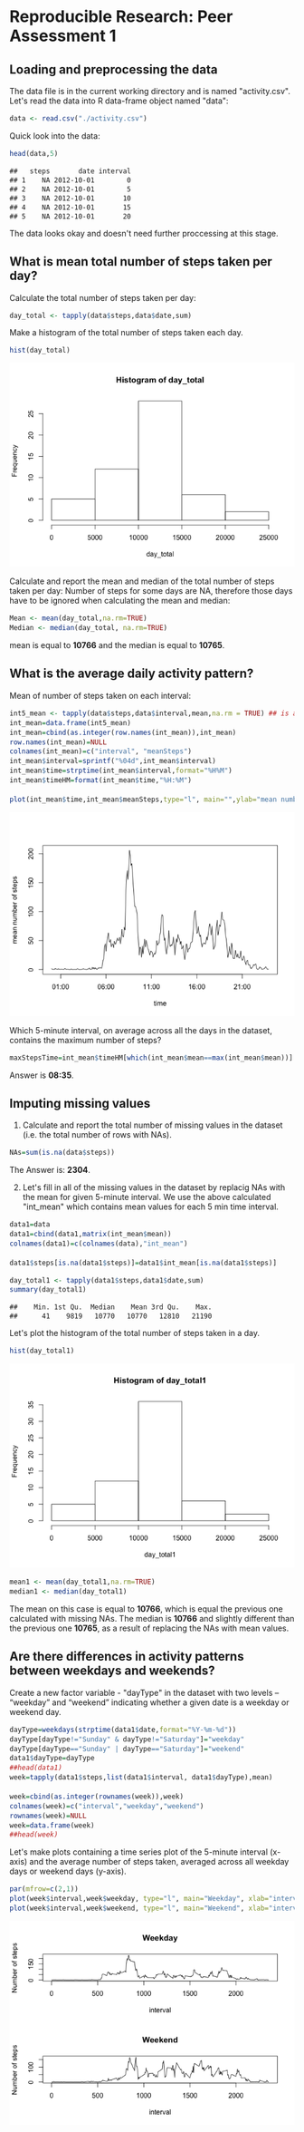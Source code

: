 # Reproducible Research: Peer Assessment 1


## Loading and preprocessing the data

The data file is in the current working directory and is named "activity.csv".
Let's read the data into R data-frame object named "data":

```r
data <- read.csv("./activity.csv")
```
Quick look into the data:

```r
head(data,5)
```

```
##   steps       date interval
## 1    NA 2012-10-01        0
## 2    NA 2012-10-01        5
## 3    NA 2012-10-01       10
## 4    NA 2012-10-01       15
## 5    NA 2012-10-01       20
```
The data looks okay and doesn't need further proccessing at this stage.




## What is mean total number of steps taken per day?

Calculate the total number of steps taken per day:

```r
day_total <- tapply(data$steps,data$date,sum)
```


Make a histogram of the total number of steps taken each day.

```r
hist(day_total)
```

![](PA1_template_files/figure-html/unnamed-chunk-4-1.png) 


Calculate and report the mean and median of the total number of steps taken per day:
Number of steps for some days are NA, therefore those days have to be ignored when calculating the mean and median:

```r
Mean <- mean(day_total,na.rm=TRUE)
Median <- median(day_total, na.rm=TRUE)
```

mean is equal to **10766** and the median is equal to **10765**.




## What is the average daily activity pattern?

Mean of number of steps taken on each interval:

```r
int5_mean <- tapply(data$steps,data$interval,mean,na.rm = TRUE) ## is average across all days for each interval
int_mean=data.frame(int5_mean)
int_mean=cbind(as.integer(row.names(int_mean)),int_mean)
row.names(int_mean)=NULL
colnames(int_mean)=c("interval", "meanSteps")
int_mean$interval=sprintf("%04d",int_mean$interval)
int_mean$time=strptime(int_mean$interval,format="%H%M")
int_mean$timeHM=format(int_mean$time,"%H:%M")

plot(int_mean$time,int_mean$meanSteps,type="l", main="",ylab="mean number of steps",xlab="time")
```

![](PA1_template_files/figure-html/unnamed-chunk-6-1.png) 


Which 5-minute interval, on average across all the days in the dataset, contains the maximum number of steps?

```r
maxStepsTime=int_mean$timeHM[which(int_mean$mean==max(int_mean$mean))]
```
Answer is  **08:35**.




## Imputing missing values

1. Calculate and report the total number of missing values in the dataset (i.e. the total number of rows with NAs).

```r
NAs=sum(is.na(data$steps))
```
The Answer is: **2304**.

2. Let's fill in all of the missing values in the dataset by replacig NAs with the mean for given 5-minute interval.
We use the above calculated "int_mean" which contains mean values for each 5 min time interval.

```r
data1=data
data1=cbind(data1,matrix(int_mean$mean))
colnames(data1)=c(colnames(data),"int_mean")

data1$steps[is.na(data1$steps)]=data1$int_mean[is.na(data1$steps)]
```



```r
day_total1 <- tapply(data1$steps,data1$date,sum)
summary(day_total1)
```

```
##    Min. 1st Qu.  Median    Mean 3rd Qu.    Max. 
##      41    9819   10770   10770   12810   21190
```
Let's plot the histogram of the total number of steps taken in a day.

```r
hist(day_total1)
```

![](PA1_template_files/figure-html/unnamed-chunk-11-1.png) 


```r
mean1 <- mean(day_total1,na.rm=TRUE)
median1 <- median(day_total1)
```

The mean on this case is equal to **10766**, which is equal the previous one calculated with missing NAs.
The median is **10766** and slightly different than the previous one **10765**, as a result of replacing the NAs with mean values.


## Are there differences in activity patterns between weekdays and weekends?
Create a new factor variable - "dayType" in the dataset with two levels – “weekday” and “weekend” indicating whether a given date is a weekday or weekend day.

```r
dayType=weekdays(strptime(data1$date,format="%Y-%m-%d"))
dayType[dayType!="Sunday" & dayType!="Saturday"]="weekday"
dayType[dayType=="Sunday" | dayType=="Saturday"]="weekend"
data1$dayType=dayType
##head(data1)
week=tapply(data1$steps,list(data1$interval, data1$dayType),mean)

week=cbind(as.integer(rownames(week)),week)
colnames(week)=c("interval","weekday","weekend")
rownames(week)=NULL
week=data.frame(week)
##head(week)
```

Let's make plots containing a time series plot of the 5-minute interval (x-axis) and the average number of steps taken, averaged across all weekday days or weekend days (y-axis).


```r
par(mfrow=c(2,1))
plot(week$interval,week$weekday, type="l", main="Weekday", xlab="interval",ylab="Number of steps")
plot(week$interval,week$weekend, type="l", main="Weekend", xlab="interval",ylab="Number of steps")
```

![](PA1_template_files/figure-html/unnamed-chunk-14-1.png) 

